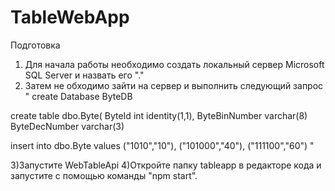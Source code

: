 # TableWebApp
 Подготовка


1) Для начала работы необходимо создать локальный сервер Microsoft SQL Server и назвать его "."
2) Затем не обходимо зайти на сервер и выполнить следующий запрос 
"
create Database ByteDB

create table dbo.Byte(
ByteId int identity(1,1),
ByteBinNumber varchar(8)
ByteDecNumber varchar(3)
 
insert into dbo.Byte values
("1010","10"),
("101000","40"),
("111100","60")
"
 
3)Запустите WebTableApi 
4)Откройте папку tableapp в редакторе кода и запустите с помощью команды "npm start".
